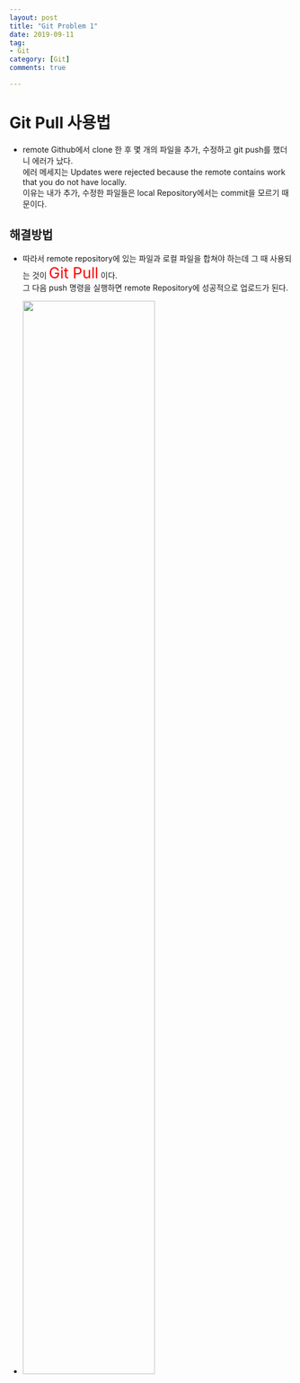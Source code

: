 ```yaml
---
layout: post
title: "Git Problem 1"
date: 2019-09-11
tag:
- Git
category: [Git]
comments: true

---
```


# Git Pull 사용법

- remote Github에서 clone 한 후 몇 개의 파일을 추가, 수정하고 git push를 했더니 에러가 났다.  
  에러 메세지는 Updates were rejected because the remote contains work that you do not have locally.  
  이유는 내가 추가, 수정한 파일들은 local Repository에서는 commit을 모르기 때문이다.

## 해결방법

- 따라서 remote repository에 있는 파일과 로컬 파일을 합쳐야 하는데 그 때 사용되는 것이 <span style="color:red;font-size:20pt">Git Pull</span> 이다.  
  그 다음 push 명령을 실행하면 remote Repository에 성공적으로 업로드가 된다.


- <img src = "https://traveloving2030.github.io/jiwon/assets/img/post/git_pull.PNG" width = "70%" />  




